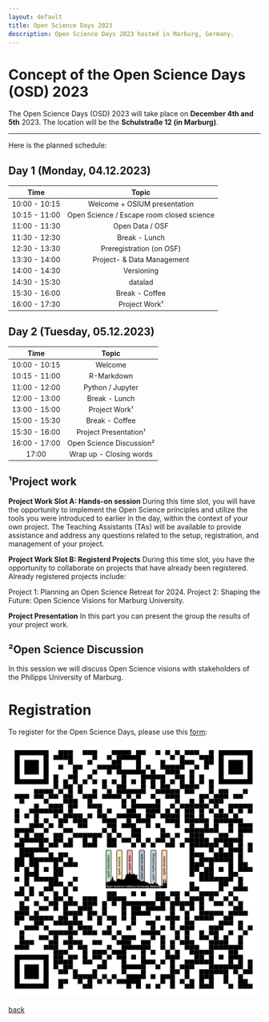 ```yaml
---
layout: default
title: Open Science Days 2023
description: Open Science Days 2023 hosted in Marburg, Germany.
---
```


# Concept of the Open Science Days (OSD) 2023

The Open Science Days (OSD) 2023 will take place on **December 4th and 5th** 2023. 
The location will be the **Schulstraße 12 (in Marburg)**. 

---

Here is the planned schedule:

## Day 1 (Monday, 04.12.2023)

| Time | Topic | 
| :---:        |     :---:     |
| 10:00 - 10:15   | Welcome + OSIUM presentation | 
| 10:15 - 11:00    | Open Science / Escape room closed science | 
| 11:00 - 11:30   | Open Data / OSF | 
| 11:30 - 12:30  | Break - Lunch | 
| 12:30 - 13:30  | Preregistration (on OSF) | 
| 13:30 - 14:00   | Project- & Data Management | 
| 14:00 - 14:30   | Versioning | 
| 14:30 - 15:30  | datalad | 
| 15:30 - 16:00  | Break - Coffee |
| 16:00 - 17:30 | Project Work¹ |


## Day 2 (Tuesday, 05.12.2023)

| Time | Topic | 
| :---:        |     :---:     |
| 10:00 - 10:15   | Welcome   |
| 10:15 - 11:00    | R-Markdown |
| 11:00 - 12:00   | Python / Jupyter |
| 12:00 - 13:00  | Break - Lunch  |
| 13:00 - 15:00  | Project Work¹ |
| 15:00 - 15:30  | Break - Coffee |
| 15:30 - 16:00  | Project Presentation¹ |
| 16:00 - 17:00 |  Open Science Discussion² |
| 17:00 | Wrap up - Closing words |

## ¹Project work
**Project Work Slot A: Hands-on session**
During this time slot, you will have the opportunity to implement the Open Science principles and utilize the tools you were introduced to earlier in the day, within the context of your own project. The Teaching Assistants (TAs) will be available to provide assistance and address any questions related to the setup, registration, and management of your project. 

**Project Work Slot B: Registerd Projects**
During this time slot, you have the opportunity to collaborate on projects that have already been registered. 
Already registered projects include:

Project 1: Planning an Open Science Retreat for 2024.
Project 2: Shaping the Future: Open Science Visions for Marburg University.

**Project Presentation**
In this part you can present the group the results of your project work. 

## ²Open Science Discussion
In this session we will discuss Open Science visions with stakeholders of the Philipps University of Marburg.


# Registration
To register for the Open Science Days, please use this <a href="https://docs.google.com/forms/d/e/1FAIpQLSc6gjkEU8vmLSiDUafD4ukE3eGFxA1fEL0OX0ieqjtsxxaoYQ/viewform?usp=sharing">form</a>:


![OSIUM_Logo](./assets/images/QR-Code_Registration.png)


[back](./)
